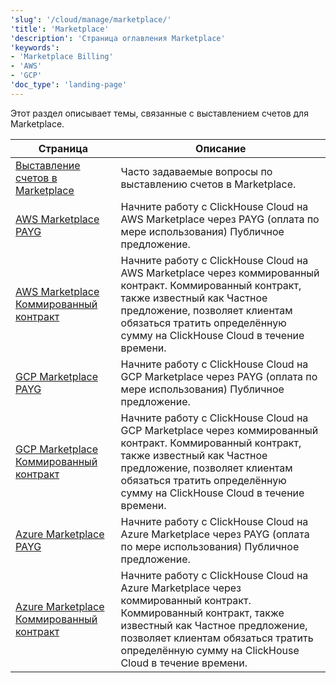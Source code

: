 ```yaml
---
'slug': '/cloud/manage/marketplace/'
'title': 'Marketplace'
'description': 'Страница оглавления Marketplace'
'keywords':
- 'Marketplace Billing'
- 'AWS'
- 'GCP'
'doc_type': 'landing-page'
---
```

Этот раздел описывает темы, связанные с выставлением счетов для Marketplace.

| Страница                                                                                                             | Описание                                                                                                                                                                                                                                     |
|---------------------------------------------------------------------------------------------------------------------|----------------------------------------------------------------------------------------------------------------------------------------------------------------------------------------------------------------------------------------------|
| [Выставление счетов в Marketplace](/cloud/marketplace/marketplace-billing)                                       | Часто задаваемые вопросы по выставлению счетов в Marketplace.                                                                                                                                                                            |
| [AWS Marketplace PAYG](/cloud/billing/marketplace/aws-marketplace-payg)                                         | Начните работу с ClickHouse Cloud на AWS Marketplace через PAYG (оплата по мере использования) Публичное предложение.                                                                                                                         |
| [AWS Marketplace Коммированный контракт](/cloud/billing/marketplace/aws-marketplace-committed-contract)          | Начните работу с ClickHouse Cloud на AWS Marketplace через коммированный контракт. Коммированный контракт, также известный как Частное предложение, позволяет клиентам обязаться тратить определённую сумму на ClickHouse Cloud в течение времени.   |
| [GCP Marketplace PAYG](/cloud/billing/marketplace/gcp-marketplace-payg)                                         | Начните работу с ClickHouse Cloud на GCP Marketplace через PAYG (оплата по мере использования) Публичное предложение.                                                                                                                         |
| [GCP Marketplace Коммированный контракт](/cloud/billing/marketplace/gcp-marketplace-committed-contract)          | Начните работу с ClickHouse Cloud на GCP Marketplace через коммированный контракт. Коммированный контракт, также известный как Частное предложение, позволяет клиентам обязаться тратить определённую сумму на ClickHouse Cloud в течение времени.   |
| [Azure Marketplace PAYG](/cloud/billing/marketplace/azure-marketplace-payg)                                     | Начните работу с ClickHouse Cloud на Azure Marketplace через PAYG (оплата по мере использования) Публичное предложение.                                                                                                                      |
| [Azure Marketplace Коммированный контракт](/cloud/billing/marketplace/azure-marketplace-committed-contract)      | Начните работу с ClickHouse Cloud на Azure Marketplace через коммированный контракт. Коммированный контракт, также известный как Частное предложение, позволяет клиентам обязаться тратить определённую сумму на ClickHouse Cloud в течение времени. |